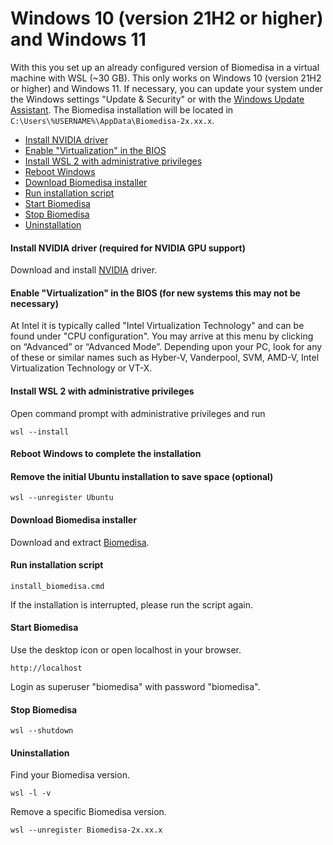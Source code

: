 # Windows 10 (version 21H2 or higher) and Windows 11
With this you set up an already configured version of Biomedisa in a virtual machine with WSL (~30 GB). This only works on Windows 10 (version 21H2 or higher) and Windows 11. If necessary, you can update your system under the Windows settings "Update & Security" or with the [Windows Update Assistant](https://support.microsoft.com/en-us/topic/windows-10-update-assistant-3550dfb2-a015-7765-12ea-fba2ac36fb3f). The Biomedisa installation will be located in `C:\Users\%USERNAME%\AppData\Biomedisa-2x.xx.x`.

- [Install NVIDIA driver](#install-nvidia-driver)
- [Enable "Virtualization" in the BIOS](#enable-virtualization-in-the-bios)
- [Install WSL 2 with administrative privileges](#install-wsl-2-with-administrative-privileges)
- [Reboot Windows](#reboot-windows)
- [Download Biomedisa installer](#download-biomedisa-installer)
- [Run installation script](#run-installation-script)
- [Start Biomedisa](#start-biomedisa)
- [Stop Biomedisa](#stop-biomedisa)
- [Uninstallation](#uninstallation)

#### Install NVIDIA driver (required for NVIDIA GPU support)
Download and install [NVIDIA](https://www.nvidia.com/Download/Find.aspx?lang=en-us) driver.

#### Enable "Virtualization" in the BIOS (for new systems this may not be necessary)
At Intel it is typically called "Intel Virtualization Technology" and can be found under "CPU configuration". You may arrive at this menu by clicking on “Advanced” or “Advanced Mode”. Depending upon your PC, look for any of these or similar names such as Hyber-V, Vanderpool, SVM, AMD-V, Intel Virtualization Technology or VT-X.

#### Install WSL 2 with administrative privileges
Open command prompt with administrative privileges and run
```
wsl --install
```
#### Reboot Windows to complete the installation

#### Remove the initial Ubuntu installation to save space (optional)
```
wsl --unregister Ubuntu
```
#### Download Biomedisa installer
Download and extract [Biomedisa](https://biomedisa.org/media/biomedisa_windows.zip).

#### Run installation script
```
install_biomedisa.cmd
```
If the installation is interrupted, please run the script again.

#### Start Biomedisa
Use the desktop icon or open localhost in your browser.
```
http://localhost
```
Login as superuser "biomedisa" with password "biomedisa".

#### Stop Biomedisa
```
wsl --shutdown
```
#### Uninstallation
Find your Biomedisa version.
```
wsl -l -v
```
Remove a specific Biomedisa version.
```
wsl --unregister Biomedisa-2x.xx.x
```

